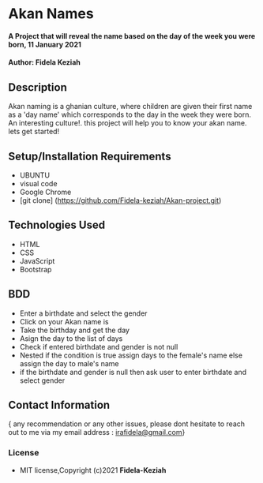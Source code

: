 # Akan Names
#### A Project that will reveal the name based on the day of the week you were born, 11 January 2021
#### Author: **Fidela Keziah**
## Description
Akan naming is a ghanian culture, where children are given their first name as a 'day name' which corresponds to the day in the week they were born. An interesting culture!.
this project will help you to know your akan name. lets get started!
## Setup/Installation Requirements
* UBUNTU
* visual code
* Google Chrome
* [git clone] (https://github.com/Fidela-keziah/Akan-project.git)
## Technologies Used
* HTML
* CSS
* JavaScript
* Bootstrap
## BDD
* Enter a birthdate and select the gender
* Click on your Akan name is
* Take the birthday and get the day
* Asign the day to the list of days
* Check if entered birthdate and gender is not null
* Nested if the condition is true assign days to the female's name else assign the day to male's name
* if the birthdate and gender is null then ask user to enter birthdate and select gender
## Contact Information
{ any recommendation or any other issues, please dont hesitate to reach out to me via my email address : irafidela@gmail.com}
### License
* MIT license,Copyright (c)2021 **Fidela-Keziah**